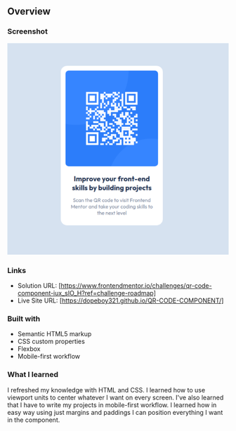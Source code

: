 
## Overview

### Screenshot

![](/images/qr.png)

### Links

- Solution URL: [https://www.frontendmentor.io/challenges/qr-code-component-iux_sIO_H?ref=challenge-roadmap]
- Live Site URL: [https://dopeboy321.github.io/QR-CODE-COMPONENT/]

### Built with

- Semantic HTML5 markup
- CSS custom properties
- Flexbox
- Mobile-first workflow

### What I learned

I refreshed my knowledge with HTML and CSS. I learned how to use viewport units to center whatever I want on every screen. I've also learned that I have to write my projects in mobile-first workflow. I learned how in easy way using just margins and paddings I can position everything I want in the component.